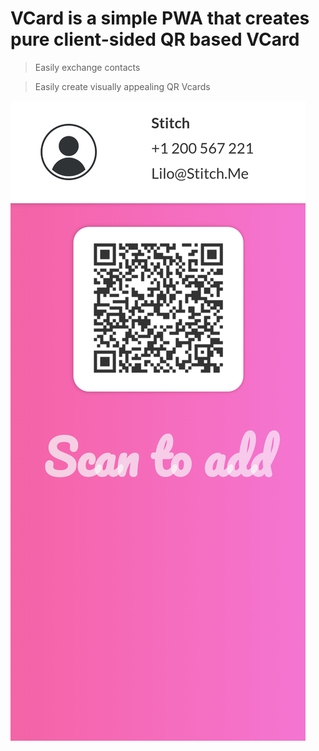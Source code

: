 # VCard is a simple PWA that creates pure client-sided QR based VCard

> Easily exchange contacts

> Easily create visually appealing QR Vcards

<img src="https://github.com/wxlai90/vcard_dev/blob/master/screenshots/screenshot.png?raw=true" />
